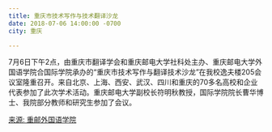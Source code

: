 ```yaml
---
title: 重庆市技术写作与技术翻译沙龙
date: 2018-07-06 14:00:00 -0700
city: 重庆

---
```


7月6日下午2点，由重庆市翻译学会和重庆邮电大学社科处主办、重庆邮电大学外国语学院合国际学院承办的“重庆市技术写作与翻译技术沙龙”在我校逸夫楼205会议室隆重召开。来自北京、上海、西安、武汉、四川和重庆的70多名高校和企业代表参加了此次学术活动。重庆邮电大学副校长符明秋教授，国际学院院长曹华博士、我院部分教师和研究生参加了会议。

[来源: 重邮外国语学院](http://cfl.cqupt.edu.cn/info/1073/4622.htm)